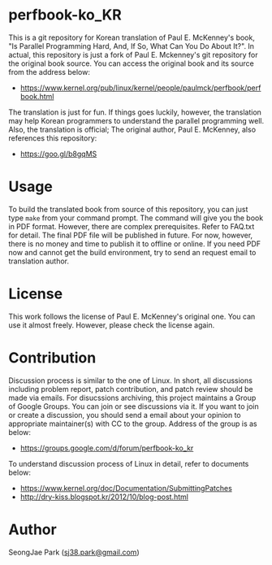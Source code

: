 perfbook-ko_KR
==============

This is a git repository for Korean translation of Paul E. McKenney's book, "Is
Parallel Programming Hard, And, If So, What Can You Do About It?".
In actual, this repository is just a fork of Paul E. Mckenney's git repository
for the original book source.
You can access the original book and its source from the address below:
- https://www.kernel.org/pub/linux/kernel/people/paulmck/perfbook/perfbook.html

The translation is just for fun.
If things goes luckily, however, the translation may help Korean programmers to
understand the parallel programming well.
Also, the translation is official; The original author, Paul E. McKenney, also
references this repository:
- https://goo.gl/b8gqMS


Usage
=====

To build the translated book from source of this repository, you can just type
`make` from your command prompt.  The command will give you the book in PDF
format.  However, there are complex prerequisites.  Refer to FAQ.txt for
detail.  The final PDF file will be published in future. For now, however,
there is no money and time to publish it to offline or online.  If you need PDF
now and cannot get the build environment, try to send an request email to
translation author.


License
=======

This work follows the license of Paul E. McKenney's original one.
You can use it almost freely.
However, please check the license again.


Contribution
============

Discussion process is similar to the one of Linux.
In short, all discussions including problem report, patch contribution, and
patch review should be made via emails.
For disucssions archiving, this project maintains a Group of Google Groups.
You can join or see discussions via it.
If you want to join or create a discussion, you should send a email about your
opinion to appropriate maintainer(s) with CC to the group.
Address of the group is as below:
- https://groups.google.com/d/forum/perfbook-ko_kr

To understand discussion process of Linux in detail, refer to documents below:
- https://www.kernel.org/doc/Documentation/SubmittingPatches
- http://dry-kiss.blogspot.kr/2012/10/blog-post.html


Author
======

SeongJae Park (sj38.park@gmail.com)
